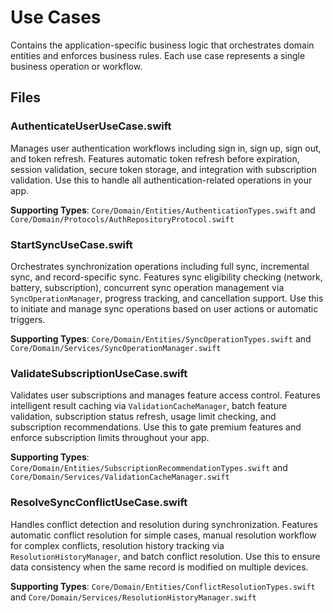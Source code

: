 # Use Cases

Contains the application-specific business logic that orchestrates domain entities and enforces business rules. Each use case represents a single business operation or workflow.

## Files

### AuthenticateUserUseCase.swift
Manages user authentication workflows including sign in, sign up, sign out, and token refresh. Features automatic token refresh before expiration, session validation, secure token storage, and integration with subscription validation. Use this to handle all authentication-related operations in your app.

**Supporting Types**: `Core/Domain/Entities/AuthenticationTypes.swift` and `Core/Domain/Protocols/AuthRepositoryProtocol.swift`

### StartSyncUseCase.swift
Orchestrates synchronization operations including full sync, incremental sync, and record-specific sync. Features sync eligibility checking (network, battery, subscription), concurrent sync operation management via `SyncOperationManager`, progress tracking, and cancellation support. Use this to initiate and manage sync operations based on user actions or automatic triggers.

**Supporting Types**: `Core/Domain/Entities/SyncOperationTypes.swift` and `Core/Domain/Services/SyncOperationManager.swift`

### ValidateSubscriptionUseCase.swift
Validates user subscriptions and manages feature access control. Features intelligent result caching via `ValidationCacheManager`, batch feature validation, subscription status refresh, usage limit checking, and subscription recommendations. Use this to gate premium features and enforce subscription limits throughout your app.

**Supporting Types**: `Core/Domain/Entities/SubscriptionRecommendationTypes.swift` and `Core/Domain/Services/ValidationCacheManager.swift`

### ResolveSyncConflictUseCase.swift
Handles conflict detection and resolution during synchronization. Features automatic conflict resolution for simple cases, manual resolution workflow for complex conflicts, resolution history tracking via `ResolutionHistoryManager`, and batch conflict resolution. Use this to ensure data consistency when the same record is modified on multiple devices.

**Supporting Types**: `Core/Domain/Entities/ConflictResolutionTypes.swift` and `Core/Domain/Services/ResolutionHistoryManager.swift`